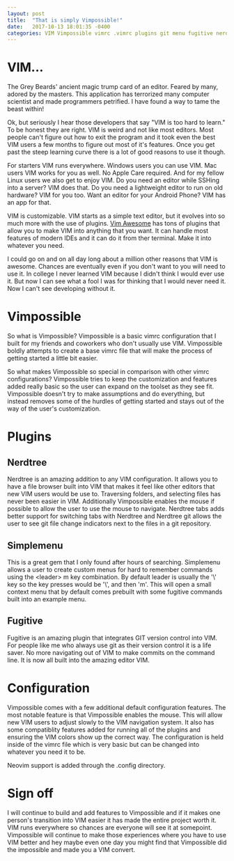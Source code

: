 ```yaml
---
layout: post
title:  "That is simply Vimpossible!"
date:   2017-10-13 18:01:35 -0400
categories: VIM Vimpossible vimrc .vimrc plugins git menu fugitive nerdtree highlight syntax
---
```

# VIM...
The Grey Beards' ancient magic trump card of an editor.  Feared by many, adored by the masters.  This application has terrorized many computer scientist and made programmers petrified.  I have found a way to tame the beast within!

Ok, but seriously I hear those developers that say "VIM is too hard to learn."  To be honest they are right.  VIM is weird and not like most editors.  Most people can't figure out how to exit the program and it took even the best VIM users a few months to figure out most of it's features.  Once you get past the steep learning curve there is a lot of good reasons to use it though.

For starters VIM runs everywhere.  Windows users you can use VIM.  Mac users VIM works for you as well. No Apple Care required.  And for my fellow Linux users we also get to enjoy VIM.  Do you need an editor while SSHing into a server?  VIM does that.  Do you need a lightweight editor to run on old hardware?  VIM for you too.  Want an editor for your Android Phone?  VIM has an app for that.

VIM is customizable.  VIM starts as a simple text editor, but it evolves into so much more with the use of plugins.  [Vim Awesome](https://vimawesome.com/) has tons of plugins that allow you to make VIM into anything that you want.  It can handle most features of modern IDEs and it can do it from ther terminal.  Make it into whatever you need.

I could go on and on all day long about a million other reasons that VIM is awesome.  Chances are eventually even if you don't want to you will need to use it.  In college I never learned VIM because I didn't think I would ever use it.  But now I can see what a fool I was for thinking that I would never need it.  Now I can't see developing without it.

# Vimpossible
So what is Vimpossible?  Vimpossible is a basic vimrc configuration that I built for my friends and coworkers who don't usually use VIM.  Vimpossible boldly attempts to create a base vimrc file that will make the process of getting started a little bit easier.

So what makes Vimpossible so special in comparison with other vimrc configurations?  Vimpossible tries to keep the customization and features added really basic so the user can expand on the toolset as they see fit.  Vimpossible doesn't try to make assumptions and do everything, but instead removes some of the hurdles of getting started and stays out of the way of the user's customization.

# Plugins

## Nerdtree
Nerdtree is an amazing addition to any VIM configuration.  It allows you to have a file browser built into VIM that makes it feel like other editors that new VIM users would be use to.  Traversing folders, and selecting files has never been easier in VIM.  Additionally Vimpossible enables the mouse if possible to allow the user to use the mouse to navigate.  Nerdtree tabs adds better support for switching tabs with Nerdtree and Nerdtree git allows the user to see git file change indicators next to the files in a git repository.

## Simplemenu
This is a great gem that I only found after hours of searching.  Simplemenu allows a user to create custom menus for hard to remember commands using the \<leader\> m key combination.  By default leader is usually the '\\' key so the key presses would be '\\', and then 'm'.  This will open a small context menu that by default comes prebuilt with some fugitive commands built into an example menu.

## Fugitive
Fugitive is an amazing plugin that integrates GIT version control into VIM.  For people like me who always use git as their version control it is a life saver.  No more navigating out of VIM to make commits on the command line.  It is now all built into the amazing editor VIM.

# Configuration
Vimpossible comes with a few additional default configuration features.  The most notable feature is that Vimpossible enables the mouse.  This will allow new VIM users to adjust slowly to the VIM navigation system.  It also has some compatiblity features added for running all of the plugins and ensuring the VIM colors show up the correct way.  The configuration is held inside of the vimrc file which is very basic but can be changed into whatever you need it to be.

Neovim support is added through the .config directory.

# Sign off
I will continue to build and add features to Vimpossible and if it makes one person's transition into VIM easier it has made the entire project worth it.  VIM runs everywhere so chances are everyone will see it at somepoint.  Vimpossible will continue to make those experiences where you have to use VIM better and hey maybe even one day you might find that Vimpossible did the impossible and made you a VIM convert.
